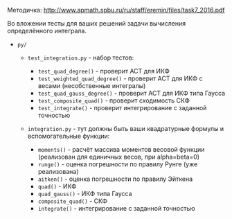 Методичка: http://www.apmath.spbu.ru/ru/staff/eremin/files/task7_2016.pdf

Во вложении тесты для ваших решений задачи вычисления определённого интеграла.

* `py/`
	* `test_integration.py` - набор тестов:
		* `test_quad_degree()` - проверит АСТ для ИКФ
		* `test_weighted_quad_degree()` - проверит АСТ для ИКФ с весами (несобственные интегралы)
		* `test_quad_gauss_degree()` - проверит АСТ для ИКФ типа Гаусса
		* `test_composite_quad()` - проверит сходимость СКФ
		* `test_integrate()` - проверит интегрирование с заданной точностью

	* `integration.py` - тут должны быть ваши квадратурные формулы и вспомогательные функции:
		* `moments()` - расчёт массива моментов весовой функции (реализован для единичных весов, при alpha=beta=0)
		* `runge()` - оценка погрешности по правилу Рунге (уже реализована)
		* `aitken()` - оценка погрешности по правилу Эйткена
		* `quad()` - ИКФ
		* `quad_gauss()` - ИКФ типа Гаусса
		* `composite_quad()` - СКФ
		* `integrate()` - интегрирование с заданной точностью
